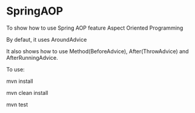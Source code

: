 SpringAOP
=========

To show how to use Spring AOP feature Aspect Oriented Programming

By defaut, it uses AroundAdvice

It also shows how to use Method(BeforeAdvice), After(ThrowAdvice) and AfterRunningAdvice.

To use:

mvn install

mvn clean install

mvn test

